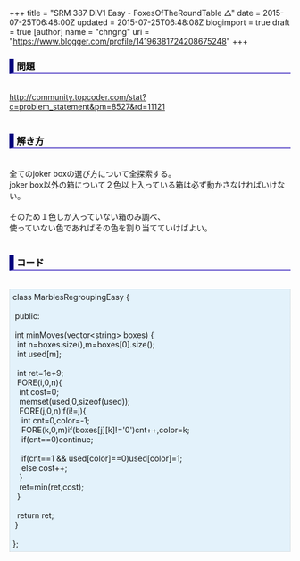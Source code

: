 +++
title = "SRM 387 DIV1 Easy - FoxesOfTheRoundTable △"
date = 2015-07-25T06:48:00Z
updated = 2015-07-25T06:48:08Z
blogimport = true
draft = true
[author]
	name = "chngng"
	uri = "https://www.blogger.com/profile/14196381724208675248"
+++

<div dir="ltr" style="text-align: left;" trbidi="on"><h3 style="border-bottom: 2px solid slateblue; border-left: 8px solid navy; color: black; padding: 0px 0px 1px 5px;">問題 <br /></h3><br /><a href="http://community.topcoder.com/stat?c=problem_statement&amp;pm=8527&amp;rd=11121" target="_blank">http://community.topcoder.com/stat?c=problem_statement&amp;pm=8527&amp;rd=11121</a><br /><br /><h3 style="border-bottom: 2px solid slateblue; border-left: 8px solid navy; color: black; padding: 0px 0px 1px 5px;">解き方 </h3><br />全てのjoker boxの選び方について全探索する。<br />joker box以外の箱について２色以上入っている箱は必ず動かさなければいけない。<br /><br />そのため１色しか入っていない箱のみ調べ、<br />使っていない色であればその色を割り当てていけばよい。<br /><br /><h3 style="border-bottom: 2px solid slateblue; border-left: 8px solid navy; color: black; padding: 0px 0px 1px 5px;">コード </h3><br /><div style="background-color: #e3f2fb; border: 1px dotted #CCCCCC; padding: 5px;">class MarblesRegroupingEasy {<br /><br /><span class="Apple-tab-span" style="white-space: pre;"> </span>public:<br /><br /><span class="Apple-tab-span" style="white-space: pre;"> </span>int minMoves(vector&lt;string&gt; boxes) {<br /><span class="Apple-tab-span" style="white-space: pre;">  </span>int n=boxes.size(),m=boxes[0].size();<br /><span class="Apple-tab-span" style="white-space: pre;">  </span>int used[m];<br /><br /><span class="Apple-tab-span" style="white-space: pre;">  </span>int ret=1e+9;<br /><span class="Apple-tab-span" style="white-space: pre;">  </span>FORE(i,0,n){<br /><span class="Apple-tab-span" style="white-space: pre;">   </span>int cost=0;<br /><span class="Apple-tab-span" style="white-space: pre;">   </span>memset(used,0,sizeof(used));<br /><span class="Apple-tab-span" style="white-space: pre;">   </span>FORE(j,0,n)if(i!=j){<br /><span class="Apple-tab-span" style="white-space: pre;">    </span>int cnt=0,color=-1;<br /><span class="Apple-tab-span" style="white-space: pre;">    </span>FORE(k,0,m)if(boxes[j][k]!='0')cnt++,color=k;<br /><span class="Apple-tab-span" style="white-space: pre;">    </span>if(cnt==0)continue;<br /><br /><span class="Apple-tab-span" style="white-space: pre;">    </span>if(cnt==1 &amp;&amp; used[color]==0)used[color]=1;<br /><span class="Apple-tab-span" style="white-space: pre;">    </span>else cost++;<br /><span class="Apple-tab-span" style="white-space: pre;">   </span>}<br /><span class="Apple-tab-span" style="white-space: pre;">   </span>ret=min(ret,cost);<br /><span class="Apple-tab-span" style="white-space: pre;">  </span>}<br /><br /><span class="Apple-tab-span" style="white-space: pre;">  </span>return ret;<br /><span class="Apple-tab-span" style="white-space: pre;"> </span>}<br /><br />};</div></div>
